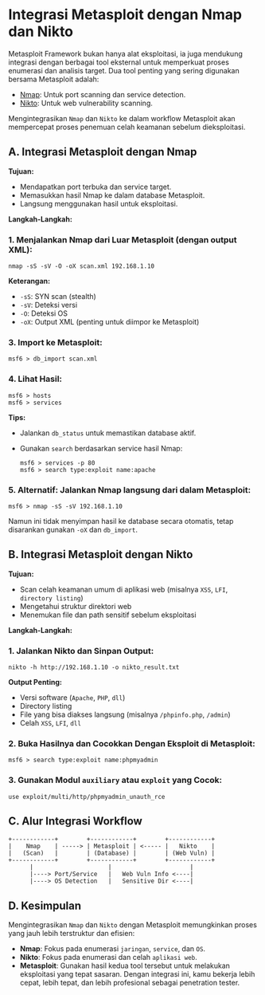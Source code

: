 # Integrasi Metasploit dengan Nmap dan Nikto

Metasploit Framework bukan hanya alat eksploitasi, ia juga mendukung integrasi dengan berbagai tool eksternal untuk memperkuat proses enumerasi dan analisis target. Dua tool penting yang sering digunakan bersama Metasploit adalah:

- [Nmap](https://nmap.org/): Untuk port scanning dan service detection.
- [Nikto](https://www.cirt.net/Nikto2): Untuk web vulnerability scanning.

Mengintegrasikan `Nmap` dan `Nikto` ke dalam workflow Metasploit akan mempercepat proses penemuan celah keamanan sebelum dieksploitasi.

## A. Integrasi Metasploit dengan Nmap

**Tujuan:**
- Mendapatkan port terbuka dan service target.
- Memasukkan hasil Nmap ke dalam database Metasploit.
- Langsung menggunakan hasil untuk eksploitasi.

**Langkah-Langkah:**

### 1. Menjalankan Nmap dari Luar Metasploit (dengan output XML):

```
nmap -sS -sV -O -oX scan.xml 192.168.1.10
```

**Keterangan:**
- `-sS`: SYN scan (stealth)
- `-sV`: Deteksi versi
- `-O`: Deteksi OS
- `-oX`: Output XML (penting untuk diimpor ke Metasploit)

### 3. Import ke Metasploit:

```
msf6 > db_import scan.xml
```

### 4. Lihat Hasil:

```
msf6 > hosts
msf6 > services
```

**Tips:**
- Jalankan `db_status` untuk memastikan database aktif.
- Gunakan `search` berdasarkan service hasil Nmap:
  
  ```
  msf6 > services -p 80
  msf6 > search type:exploit name:apache
  ```

### 5. Alternatif: Jalankan Nmap langsung dari dalam Metasploit:

```
msf6 > nmap -sS -sV 192.168.1.10
```

Namun ini tidak menyimpan hasil ke database secara otomatis, tetap disarankan gunakan `-oX` dan `db_import`.

## B. Integrasi Metasploit dengan Nikto

**Tujuan:**
- Scan celah keamanan umum di aplikasi web (misalnya `XSS`, `LFI`, `directory listing`)
- Mengetahui struktur direktori web
- Menemukan file dan path sensitif sebelum eksploitasi

**Langkah-Langkah:**

### 1. Jalankan Nikto dan Sinpan Output:

```
nikto -h http://192.168.1.10 -o nikto_result.txt
```

**Output Penting:**
- Versi software (`Apache`, `PHP`, `dll`)
- Directory listing
- File yang bisa diakses langsung (misalnya `/phpinfo.php`, `/admin`)
- Celah `XSS`, `LFI`, `dll`

### 2. Buka Hasilnya dan Cocokkan Dengan Eksploit di Metasploit:

```
msf6 > search type:exploit name:phpmyadmin
```

### 3. Gunakan Modul `auxiliary` atau `exploit` yang Cocok:

```
use exploit/multi/http/phpmyadmin_unauth_rce
```

## C. Alur Integrasi Workflow

```
+------------+        +------------+        +------------+
|    Nmap    | -----> | Metasploit | <----- |   Nikto    |
|   (Scan)   |        | (Database) |        | (Web Vuln) |
+------------+        +------------+        +------------+
      |                     |                      |
      |----> Port/Service   |   Web Vuln Info <----|
      |----> OS Detection   |   Sensitive Dir <----|
```

## D. Kesimpulan

Mengintegrasikan `Nmap` dan `Nikto` dengan Metasploit memungkinkan proses yang jauh lebih terstruktur dan efisien:
- **Nmap**: Fokus pada enumerasi `jaringan`, `service`, dan `OS`.
- **Nikto**: Fokus pada enumerasi dan celah `aplikasi web`.
- **Metasploit**: Gunakan hasil kedua tool tersebut untuk melakukan eksploitasi yang tepat sasaran.
Dengan integrasi ini, kamu bekerja lebih cepat, lebih tepat, dan lebih profesional sebagai penetration tester.
